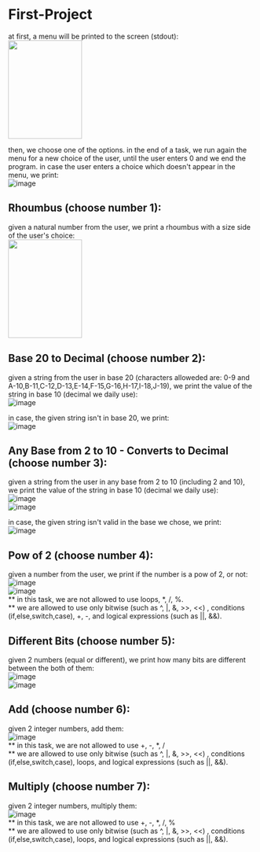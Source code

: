 # First-Project
at first, a menu will be printed to the screen (stdout):  
<img src="https://user-images.githubusercontent.com/83518959/191582992-a1b2eb46-9a47-4067-9d48-68d3b32122e9.png" width="150" height="200" />

then, we choose one of the options.
in the end of a task, we run again the menu for a new choice of the user, until the user enters 0
and we end the program.
in case the user enters a choice which doesn't appear in the menu, we print:  
![image](https://user-images.githubusercontent.com/83518959/191589352-c1d61b43-1a56-4914-94cb-f476186826d1.png)


## Rhoumbus (choose number 1):
given a natural number from the user, we print a rhoumbus with a size side of the user's choice:  
<img src="https://user-images.githubusercontent.com/83518959/191584251-4fb9697a-298f-48a6-b10e-fe485ff8cae4.png" width="150" height="200" />


## Base 20 to Decimal (choose number 2):
given a string from the user in base 20 (characters alloweded are: 0-9 and A-10,B-11,C-12,D-13,E-14,F-15,G-16,H-17,I-18,J-19), we print the value of the string in base 10 (decimal we daily use):  
![image](https://user-images.githubusercontent.com/83518959/191585166-073177dc-d9dd-464f-92cc-699aed5ae8b7.png)

in case, the given string isn't in base 20, we print:  
![image](https://user-images.githubusercontent.com/83518959/191585293-657a55da-e970-400a-be31-e8292c3ea5dc.png)


## Any Base from 2 to 10 - Converts to Decimal (choose number 3):  
given a string from the user in any base from 2 to 10 (including 2 and 10), we print the value
of the string in base 10 (decimal we daily use):  
![image](https://user-images.githubusercontent.com/83518959/191585757-d3f41206-3324-4619-a19b-496aea96e891.png)  
![image](https://user-images.githubusercontent.com/83518959/191585831-a33db9ad-e1ec-42e7-842a-d8df5c512e61.png)

in case, the given string isn't valid in the base we chose, we print:  
![image](https://user-images.githubusercontent.com/83518959/191586044-7cfe492b-3821-46e6-b986-108bd03582ed.png)


## Pow of 2 (choose number 4):
given a number from the user, we print if the number is a pow of 2, or not:  
![image](https://user-images.githubusercontent.com/83518959/191586440-9763b827-3122-4df6-b8cb-8555bad214e3.png)  
![image](https://user-images.githubusercontent.com/83518959/191586555-25b07676-843f-4182-9676-079419616c6a.png)  
** in this task, we are not allowed to use loops, *, /, %.  
** we are allowed to use only bitwise (such as ^, |, &, >>, <<) , conditions (if,else,switch,case), +, -, and logical expressions (such as ||, &&).  


## Different Bits (choose number 5):
given 2 numbers (equal or different), we print how many bits are different between the both of them:  
![image](https://user-images.githubusercontent.com/83518959/191589529-66cdbb51-ddba-4d48-a0b5-f73f736f3cff.png)  
![image](https://user-images.githubusercontent.com/83518959/191589595-7875f31e-755b-4b39-aaa8-49635950db9f.png)  


## Add (choose number 6):
given 2 integer numbers, add them:  
![image](https://user-images.githubusercontent.com/83518959/191590088-e227e282-d8fe-418f-9597-7d6b0c3541ea.png)  
** in this task, we are not allowed to use +, -, *, /  
** we are allowed to use only bitwise (such as ^, |, &, >>, <<) , conditions (if,else,switch,case), loops, and logical expressions (such as ||, &&).

## Multiply (choose number 7):
given 2 integer numbers, multiply them:  
![image](https://user-images.githubusercontent.com/83518959/191590143-2f08085c-be75-4c7a-93ed-833abe3d3eac.png)  
** in this task, we are not allowed to use +, -, *, /, %    
** we are allowed to use only bitwise (such as ^, |, &, >>, <<) , conditions (if,else,switch,case), loops, and logical expressions (such as ||, &&).
